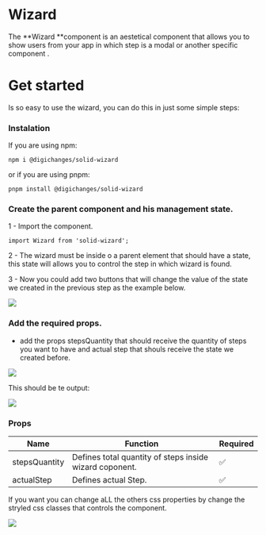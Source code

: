 # Wizard

The **Wizard **component is an aestetical component that allows you to show users from your app in which step is a modal or another specific component .

# Get started

Is so easy to use the wizard, you can do this in just some simple steps:

### Instalation
If you are using npm:

    npm i @digichanges/solid-wizard
or if you are using pnpm:

    pnpm install @digichanges/solid-wizard

### Create the parent component and his management state.

1 - Import the component.

    import Wizard from 'solid-wizard';

2 - The wizard must be inside o a parent element that should have a state, this state will allows you to control the step in which wizard is found.

3 - Now you could add two buttons that will change the value of the state we created in the previous step as the example below.

![](https://media.discordapp.net/attachments/1077350703443492987/1082363523608363129/image.png?width=1439&height=625)

### Add the required props.
* add the props stepsQuantity that should receive the quantity of steps you want to have and actual step that shouls receive the state we created before.

![](https://media.discordapp.net/attachments/1077350703443492987/1081607533824843806/image.png?width=1039&height=75)

This should be te output:

![](https://media.discordapp.net/attachments/1077350703443492987/1081608684167241789/image.png?width=918&height=268)

### Props

| Name                       | Function                                                                                       | Required |
|----------------------------|------------------------------------------------------------------------------------------------|----------|
| stepsQuantity              | Defines total quantity of steps inside wizard coponent.                                        | ✅        |
| actualStep                 | Defines actual Step.                                                                           | ✅        |

If you want you can change aLL the others css properties by change the stryled css classes that controls the component.

![](https://media.discordapp.net/attachments/1077350703443492987/1082360181628878868/image.png?width=721&height=226)
